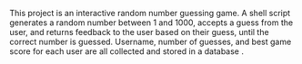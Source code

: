 This project is an interactive random number guessing game. A shell script generates a random number between 1 and 1000, accepts a guess from the user, and returns feedback to the user based on their guess, until the correct number is guessed.  Username, number of guesses, and best game score for each user are all collected and stored in a database .
